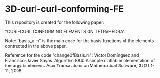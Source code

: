 # 3D-curl-curl-conforming-FE
This repository is created for the following paper:

"CURL-CURL CONFORMING ELEMENTS ON TETRAHEDRA".

Note: "basis_u.m" is the main code for the basis functions of the elements contructed in the above paper.

Reference for the code "changeOfBasis.m":
Víctor Domínguez and Francisco-Javier Sayas. 
Algorithm 884: A simple matlab implementation of the argyris element. 
Acm Transactions on Mathematical Software, 35(2):1-11, 2008.
